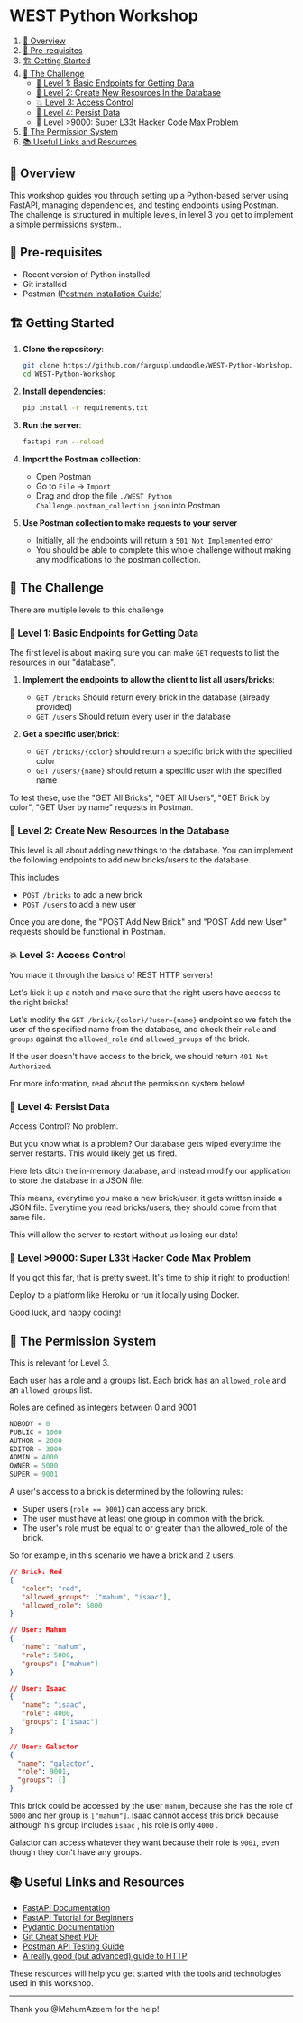 # WEST Python Workshop

1. [🦅 Overview](#-Overview)
2. [👟 Pre-requisites](#-pre-requisites)
3. [🏗️ Getting Started](#-getting-started)
4. [💪 The Challenge](#-the-challenge)
    - [🌟 Level 1: Basic Endpoints for Getting Data](#-level-1-basic-endpoints-for-getting-data)
    - [🚀 Level 2: Create New Resources In the Database](#-level-2-create-new-resources-in-the-database)
    - [💥 Level 3: Access Control](#-level-3-access-control)
    - [🧠 Level 4: Persist Data](#-level-4-persist-data)
    - [🤯 Level >9000: Super L33t Hacker Code Max Problem](#-level-9000-super-l33t-hacker-code-max-problem)
5. [🔐 The Permission System](#-the-permission-system)
6. [📚 Useful Links and Resources](#-useful-links-and-resources)

## 🦅 Overview

This workshop guides you through setting up a Python-based server using FastAPI, 
managing dependencies, and testing endpoints using Postman. The challenge 
is structured in multiple levels, in level 3 you get to implement a simple 
permissions system..

## 👟 Pre-requisites
- Recent version of Python installed
- Git installed
- Postman ([Postman Installation Guide](https://learning.postman.com/docs/getting-started/installation-and-updates/))

## 🏗️ Getting Started

1. **Clone the repository**:
    ```bash
    git clone https://github.com/fargusplumdoodle/WEST-Python-Workshop.git
    cd WEST-Python-Workshop
    ```

2. **Install dependencies**:
    ```bash
    pip install -r requirements.txt
    ```

3. **Run the server**:
    ```bash
   fastapi run --reload
    ```

4. **Import the Postman collection**:
    - Open Postman
    - Go to `File` -> `Import`
    - Drag and drop the file `./WEST Python Challenge.postman_collection.json`
       into Postman

5. **Use Postman collection to make requests to your server**
    - Initially, all the endpoints will return a `501 Not Implemented` error
    - You should be able to complete this whole challenge without
       making any modifications to the postman collection.

## 💪 The Challenge

There are multiple levels to this challenge

### 🌟 Level 1: Basic Endpoints for Getting Data

The first level is about making sure you can make
`GET` requests to list the resources in our "database".

1. **Implement the endpoints to allow the client to list all users/bricks**:
    - `GET /bricks` Should return every brick in the database (already provided)
    - `GET /users` Should return every user in the database

2. **Get a specific user/brick**:
    - `GET /bricks/{color}` should return a specific brick with the specified color
    - `GET /users/{name}` should return a specific user with the specified name

To test these, use the "GET All Bricks", "GET All Users", "GET Brick by color", 
"GET User by name" requests in Postman.

### 🚀 Level 2: Create New Resources In the Database

This level is all about adding new things to the database. 
You can implement the following endpoints to add new bricks/users
to the database.

This includes:
- `POST /bricks` to add a new brick
- `POST /users` to add a new user

Once you are done, the "POST Add New Brick" and "POST Add new User"
requests should be functional in Postman.

### 💥 Level 3: Access Control

You made it through the basics of REST HTTP servers!

Let's kick it up a notch and make sure that the right users have access
to the right bricks!

Let's modify the `GET /brick/{color}/?user={name}` endpoint so
we fetch the user of the specified name from the database, and check
their `role` and `groups` against the `allowed_role` and `allowed_groups`
of the brick.

If the user doesn't have access to the brick, we should return `401 Not Authorized`.

For more information, read about the permission system below!

### 🧠 Level 4: Persist Data

Access Control? No problem.

But you know what is a problem? Our database gets wiped everytime 
the server restarts. This would likely get us fired.

Here lets ditch the in-memory database, and instead modify our
application to store the database in a JSON file. 

This means, everytime you make a new brick/user, it gets written
inside a JSON file. Everytime you read bricks/users, 
they should come from that same file.

This will allow the server to restart without us losing our data!

### 🤯 Level >9000: Super L33t Hacker Code Max Problem

If you got this far, that is pretty sweet. It's time to ship it right to production!

Deploy to a platform like Heroku or run it locally using Docker.

Good luck, and happy coding!

## 🔐 The Permission System

This is relevant for Level 3.

Each user has a role and a groups list. Each brick has an `allowed_role` and an `allowed_groups` list.

Roles are defined as integers between 0 and 9001:

```python
NOBODY = 0
PUBLIC = 1000
AUTHOR = 2000
EDITOR = 3000
ADMIN = 4000
OWNER = 5000
SUPER = 9001
```

A user's access to a brick is determined by the following rules:

- Super users (`role == 9001`) can access any brick.
- The user must have at least one group in common with the brick.
- The user's role must be equal to or greater than the allowed_role of the brick.


So for example, in this scenario we have a brick and 2 users.

```json
// Brick: Red
{
   "color": "red",
   "allowed_groups": ["mahum", "isaac"],
   "allowed_role": 5000
}

// User: Mahum
{
   "name": "mahum",
   "role": 5000,
   "groups": ["mahum"]
}

// User: Isaac
{
   "name": "isaac",
   "role": 4000,
   "groups": ["isaac"]
}

// User: Galactor
{
  "name": "galactor",
  "role": 9001,
  "groups": []
}
```

This brick could be accessed by the user `mahum`, because she has the 
role of `5000` and her group is `["mahum"]`. Isaac cannot access this brick 
because although his group includes `isaac` , his role is only `4000` .

Galactor can access whatever they want because their role is `9001`, 
even though they don't have any groups.


## 📚 Useful Links and Resources

 - [FastAPI Documentation](https://fastapi.tiangolo.com/)
 - [FastAPI Tutorial for Beginners](https://fastapi.tiangolo.com/tutorial/)
 - [Pydantic Documentation](https://docs.pydantic.dev/latest/)
 - [Git Cheat Sheet PDF](https://education.github.com/git-cheat-sheet-education.pdf)
 - [Postman API Testing Guide](https://www.guru99.com/postman-tutorial.html)
 - [A really good (but advanced) guide to HTTP](https://developer.mozilla.org/en-US/docs/Web/HTTP/Overview)

These resources will help you get started with the tools and technologies used in this workshop.


----------

Thank you @MahumAzeem for the help!


